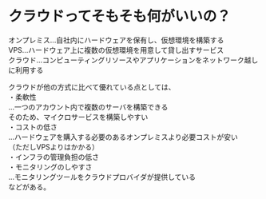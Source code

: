 # クラウドってそもそも何がいいの？
オンプレミス...自社内にハードウェアを保有し、仮想環境を構築する  
VPS...ハードウェア上に複数の仮想環境を用意して貸し出すサービス  
クラウド...コンピューティングリソースやアプリケーションをネットワーク越しに利用する

クラウドが他の方式に比べて優れている点としては、  
・柔軟性  
...一つのアカウント内で複数のサーバを構築できる  
そのため、マイクロサービスを構築しやすい  
・コストの低さ  
...ハードウェアを購入する必要のあるオンプレミスより必要コストが安い  
（ただしVPSよりはかかる）  
・インフラの管理負担の低さ  
・モニタリングのしやすさ  
...モニタリングツールをクラウドプロバイダが提供している  
などがある。
